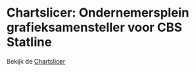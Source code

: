 # Chartslicer: Ondernemersplein grafieksamensteller voor CBS Statline

Bekijk de [Chartslicer](https://ondernemerspleinlab.github.io/chartslicer/)